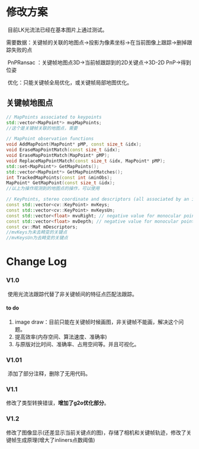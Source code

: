 # 修改方案

​	目前LK光流法已经在基本图片上通过测试。

​	需要数据：关键帧的关联的地图点->投影为像素坐标->在当前图像上跟踪->删掉跟踪失败的点

​	PnPRansac ：关键帧地图点3D->当前帧跟踪到的2D关键点->3D-2D PnP->得到位姿

​	优化：只能关键帧全局优化，或关键帧局部地图优化。

## 关键帧地图点

```c++
// MapPoints associated to keypoints
std::vector<MapPoint*> mvpMapPoints;
//这个是关键帧关联的地图点，需要
```

```c++
// MapPoint observation functions
void AddMapPoint(MapPoint* pMP, const size_t &idx);
void EraseMapPointMatch(const size_t &idx);
void EraseMapPointMatch(MapPoint* pMP);
void ReplaceMapPointMatch(const size_t &idx, MapPoint* pMP);
std::set<MapPoint*> GetMapPoints();
std::vector<MapPoint*> GetMapPointMatches();
int TrackedMapPoints(const int &minObs);
MapPoint* GetMapPoint(const size_t &idx);
//以上为操作观测到的地图点的操作，可以使用
```

```c++
// KeyPoints, stereo coordinate and descriptors (all associated by an index)
const std::vector<cv::KeyPoint> mvKeys;
const std::vector<cv::KeyPoint> mvKeysUn;
const std::vector<float> mvuRight; // negative value for monocular points
const std::vector<float> mvDepth; // negative value for monocular points
const cv::Mat mDescriptors;
//mvKeys为未去畸变的关键点
//mvKeysUn为去畸变的关键点
```



# Change Log

### V1.0

​	使用光流法跟踪代替了非关键帧间的特征点匹配法跟踪。

#### to do

1. image draw：目前只能在关键帧时候画图，非关键帧不能画，解决这个问题。
2. 提高效率(内存空间、算法速度、准确率)
3. 与原版对比时间、准确率、占用空间等。并且可视化。



### V1.01

​	添加了部分注释，删除了无用代码。

### V1.1

修改了类型转换错误，**增加了g2o优化部分**。

### V1.2

修改了图像显示(还差显示当前关键点的图)，存储了相机和关键帧轨迹，修改了关键帧生成原理(增大了inliners点数阈值)





